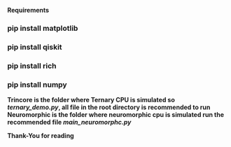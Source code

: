 **Requirements**
### pip install matplotlib
### pip install qiskit
### pip install rich
### pip install numpy

**Trincore is the folder where Ternary CPU is simulated so *ternary_demo.py*, all file in the root directory is recommended to run**
**Neuromorphic is the folder where neuromorphic cpu is simulated run the recommended file *main_neuromorphc.py***

**Thank-You for reading**
